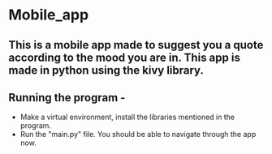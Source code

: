 # Mobile_app
## This is a mobile app made to suggest you a quote according to the mood you are in. This app is made in python using the kivy library.

## Running the program - 
- Make a virtual environment, install the libraries mentioned in the program. 
- Run the "main.py" file. You should be able to navigate through the app now.





